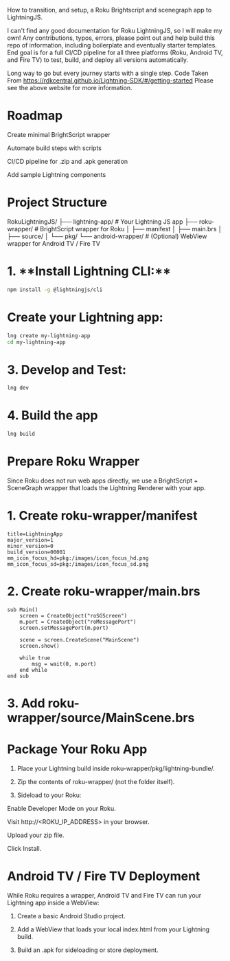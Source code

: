 How to transition, and setup, a Roku Brightscript and scenegraph app to LightningJS.

I can't find any good documentation for Roku LightningJS, so I will make my own! Any contributions, typos, errors, please point out and help build this repo of information, including boilerplate and eventually starter templates. End goal is for a full CI/CD pipeline for all three platforms (Roku, Android TV, and Fire TV) to test, build, and deploy all versions automatically. 

Long way to go but every journey starts with a single step.
Code Taken From https://rdkcentral.github.io/Lightning-SDK/#/getting-started
Please see the above website for more information.


<h1>Roadmap</h1>
 Create minimal BrightScript wrapper

 Automate build steps with scripts

 CI/CD pipeline for .zip and .apk generation

 Add sample Lightning components



<h1>Project Structure</h1>
RokuLightningJS/
├── lightning-app/ # Your Lightning JS app
├── roku-wrapper/ # BrightScript wrapper for Roku
│ ├── manifest
│ ├── main.brs
│ ├── source/
│ └── pkg/
└── android-wrapper/ # (Optional) WebView wrapper for Android TV / Fire TV




<h1>1. **Install Lightning CLI:**</h1>

```bash
npm install -g @lightningjs/cli
```

<h1>Create your Lightning app:</h1>

```bash
lng create my-lightning-app
cd my-lightning-app
```


<h1>3. Develop and Test:</h1>

```bash
lng dev
```

<h1>4. Build the app</h1>

```bash
lng build
```



<h1>Prepare Roku Wrapper</h1>
Since Roku does not run web apps directly, we use a BrightScript + SceneGraph wrapper that loads the Lightning Renderer with your app.

<h1>1. Create roku-wrapper/manifest</h1>

```plaintext
title=LightningApp
major_version=1
minor_version=0
build_version=00001
mm_icon_focus_hd=pkg:/images/icon_focus_hd.png
mm_icon_focus_sd=pkg:/images/icon_focus_sd.png
```

<h1>2. Create roku-wrapper/main.brs</h1>

```brightscript
sub Main()
    screen = CreateObject("roSGScreen")
    m.port = CreateObject("roMessagePort")
    screen.setMessagePort(m.port)

    scene = screen.CreateScene("MainScene")
    screen.show()

    while true
        msg = wait(0, m.port)
    end while
end sub
```


<h1>3. Add roku-wrapper/source/MainScene.brs</h1>


<h1>Package Your Roku App</h1>

1. Place your Lightning build inside roku-wrapper/pkg/lightning-bundle/.

2. Zip the contents of roku-wrapper/ (not the folder itself).

3. Sideload to your Roku:

 Enable Developer Mode on your Roku.

 Visit http://<ROKU_IP_ADDRESS> in your browser.

 Upload your zip file.

 Click Install.



<h1>Android TV / Fire TV Deployment</h1>
While Roku requires a wrapper, Android TV and Fire TV can run your Lightning app inside a WebView:

1. Create a basic Android Studio project.

2. Add a WebView that loads your local index.html from your Lightning build.

3. Build an .apk for sideloading or store deployment.



